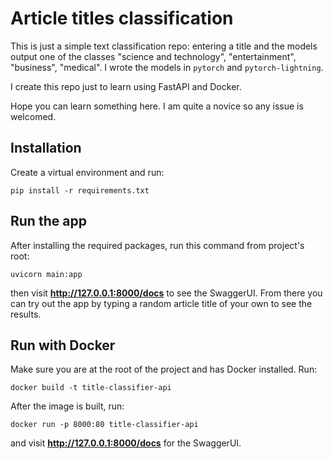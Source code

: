 # Article titles classification

This is just a simple text classification repo: entering a title and the models output one of the classes "science and technology", "entertainment", "business", "medical". I wrote the models in `pytorch` and `pytorch-lightning`.

I create this repo just to learn using FastAPI and Docker.

Hope you can learn something here. I am quite a novice so any issue is welcomed.

## Installation
Create a virtual environment and run:

```
pip install -r requirements.txt
```

## Run the app
After installing the required packages, run this command from project's root:

```
uvicorn main:app
```

then visit **http://127.0.0.1:8000/docs** to see the SwaggerUI. From there you can try out the app by typing a random article title of your own to see the results.

## Run with Docker
Make sure you are at the root of the project and has Docker installed. Run:

```
docker build -t title-classifier-api
```
After the image is built, run:
```
docker run -p 8000:80 title-classifier-api
```
and visit **http://127.0.0.1:8000/docs** for the SwaggerUI.

